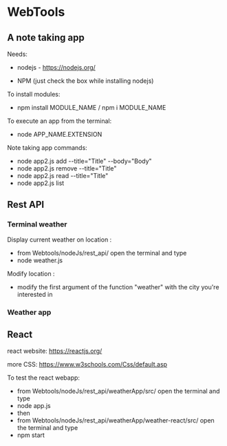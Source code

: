 # WebTools

## A note taking app

Needs:

- nodejs - https://nodejs.org/

- NPM (just check the box while installing nodejs)


To install modules:

- npm install MODULE_NAME
/
npm i MODULE_NAME


To execute an app from the terminal:

- node APP_NAME.EXTENSION

Note taking app commands:

- node app2.js add --title="Title" --body="Body"
- node app2.js remove --title="Title"
- node app2.js read --title="Title"
- node app2.js list

## Rest API

### Terminal weather

Display current weather on location :

- from Webtools/nodeJs/rest_api/ open the terminal and type
- node weather.js

Modify location :

- modify the first argument of the function "weather" with the city you're interested in

### Weather app

## React

react website: https://reactjs.org/

more CSS: https://www.w3schools.com/Css/default.asp

To test the react webapp:

- from Webtools/nodeJs/rest_api/weatherApp/src/ open the terminal and type
- node app.js
- then
- from Webtools/nodeJs/rest_api/weatherApp/weather-react/src/ open the terminal and type
- npm start
